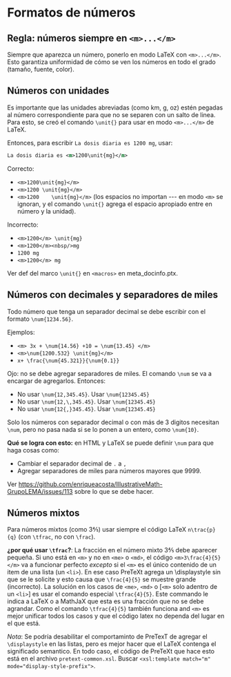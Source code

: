 # Formatos de números

## Regla: números siempre en `<m>...</m>`
Siempre que aparezca un número, ponerlo en modo LaTeX con `<m>...</m>`. Esto garantiza uniformidad de cómo se ven los números en todo el grado (tamaño, fuente, color).


## Números con unidades
Es importante que las unidades abreviadas (como km, g, oz) estén pegadas al número correspondiente para que no se separen con un salto de linea. Para esto, se creó el comando `\unit{}` para usar en modo `<m>...</m>` de LaTeX. 

Entonces, para escribir `La dosis diaria es 1200 mg`, usar:
```xml
La dosis diaria es <m>1200\unit{mg}</m>
```

Correcto:
*  `<m>1200\unit{mg}</m>`
*  `<m>1200 \unit{mg}</m>`
*  `<m>1200    \unit{mg}</m>` (los espacios no importan --- en modo `<m>` se ignoran, y el comando `\unit{}` agrega el espacio apropiado entre en número y la unidad).

Incorrecto:
*  `<m>1200</m> \unit{mg}`
*  `<m>1200</m><nbsp/>mg`
*  `1200 mg`
*  `<m>1200</m> mg`

Ver def del marco `\unit{}` en `<macros>` en meta_docinfo.ptx.


## Números con decimales y separadores de miles
Todo número que tenga un separador decimal se debe escribir con el formato `\num{1234.56}`. 

Ejemplos:

*  `<m> 3x + \num{14.56} +10 = \num{13.45} </m>`
*  `<m>\num{1200.532} \unit{mg}</m>`
*  `x+ \frac{\num{45.321}}{\num{0.1}}`

Ojo: no se debe agregar separadores de miles. El comando `\num` se va a encargar de agregarlos. Entonces:
*  No usar `\num{12,345.45}`. Usar `\num{12345.45}`
*  No usar `\num{12,\,345.45}`. Usar `\num{12345.45}`
*  No usar `\num{12{,}345.45}`. Usar `\num{12345.45}`

Solo los números con separador decimal o con más de 3 digitos necesitan `\num`, pero no pasa nada si se lo ponen a un entero, como `\num{10}`.

**Qué se logra con esto:** en HTML y LaTeX se puede definir `\num` para que haga cosas como:
*  Cambiar el separador decimal de `.` a `,`
*  Agregar separadores de miles para números mayores que 9999.

Ver https://github.com/enriqueacosta/IllustrativeMath-GrupoLEMA/issues/113 sobre lo que se debe hacer.

## Números mixtos
Para números mixtos (como 3⅘) usar siempre el código LaTeX `n\trac{p}{q}` (con `\tfrac`, no con `\frac`). 

**¿por qué usar `\tfrac`?**: La fracción en el número mixto 3⅘ debe aparecer pequeña. Si uno está en `<m>` y no en `<me>` o `<md>`, el código `<m>3\frac{4}{5}</m>` va a funcionar perfecto *excepto* si el `<m>` es el único contenido de un item de una lista (un `<li>`). En ese caso PreTeXt agrega un \displaystyle sin que se le solicite y esto causa que `\frac{4}{5}` se muestre grande (incorrecto). La solución en los casos de `<me>`, `<md>` o [`<m>` solo adentro de un `<li>`] es usar el comando especial `\tfrac{4}{5}`. Este commando le indica a LaTeX o a MathJaX que esta es una fracción que no se debe agrandar. Como el comando `\tfrac{4}{5}` también funciona and `<m>` es mejor unificar todos los casos y que el código latex no dependa del lugar en el que está.

*Nota*: Se podría desabilitar el comportaminto de PreTexT de agregar el `\displaystyle` en las listas, pero es mejor hacer que el LaTeX contenga el significado semantico. En todo caso, el código de PreTeXt que hace esto está en el archivo `pretext-common.xsl`. Buscar `<xsl:template match="m" mode="display-style-prefix">`.  

